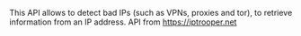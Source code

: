 This API allows to detect bad IPs (such as VPNs, proxies and tor), to retrieve information from an IP address.
API from https://iptrooper.net
